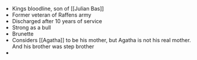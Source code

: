 - Kings bloodline, son of [[Julian Bas]]
- Former veteran of Raffens army
- Discharged after 10 years of service
- Strong as a bull
- Brunette
- Considers [[Agatha]] to be his mother, but Agatha is not his real mother. And his brother was step brother
-